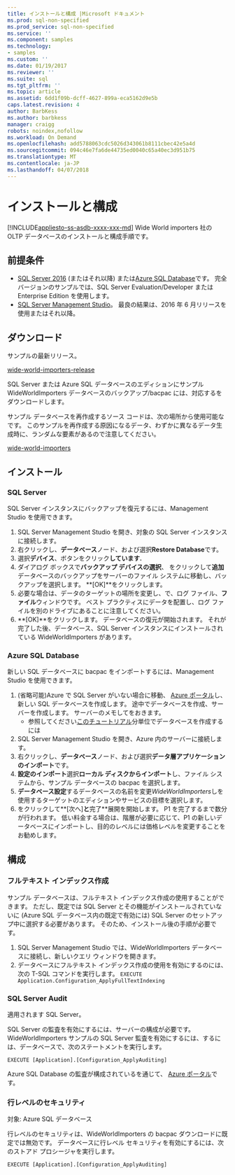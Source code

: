 ```yaml
---
title: インストールと構成 |Microsoft ドキュメント
ms.prod: sql-non-specified
ms.prod_service: sql-non-specified
ms.service: ''
ms.component: samples
ms.technology:
- samples
ms.custom: ''
ms.date: 01/19/2017
ms.reviewer: ''
ms.suite: sql
ms.tgt_pltfrm: ''
ms.topic: article
ms.assetid: 6dd1f09b-dcff-4627-899a-eca5162d9e5b
caps.latest.revision: 4
author: BarbKess
ms.author: barbkess
manager: craigg
robots: noindex,nofollow
ms.workload: On Demand
ms.openlocfilehash: add5788063cdc5026d343061b8111cbec42e5a4d
ms.sourcegitcommit: 094c46e7fa6de44735ed0040c65a40ec3d951b75
ms.translationtype: MT
ms.contentlocale: ja-JP
ms.lasthandoff: 04/07/2018
---
```

# <a name="installation-and-configuration"></a>インストールと構成
[!INCLUDE[appliesto-ss-asdb-xxxx-xxx-md](../../includes/appliesto-ss-asdb-xxxx-xxx-md.md)]
Wide World importers 社の OLTP データベースのインストールと構成手順です。

## <a name="prerequisites"></a>前提条件

- [SQL Server 2016](https://www.microsoft.com/en-us/evalcenter/evaluate-sql-server-2016) (またはそれ以降) または[Azure SQL Database](https://azure.microsoft.com/services/sql-database/)です。 完全バージョンのサンプルでは、SQL Server Evaluation/Developer または Enterprise Edition を使用します。
- [SQL Server Management Studio](../../ssms/download-sql-server-management-studio-ssms.md)。 最良の結果は、2016 年 6 月リリースを使用またはそれ以降。

## <a name="download"></a>ダウンロード

サンプルの最新リリース。

[wide-world-importers-release](http://go.microsoft.com/fwlink/?LinkID=800630)

SQL Server または Azure SQL データベースのエディションにサンプル WideWorldImporters データベースのバックアップ/bacpac には、対応するをダウンロードします。

サンプル データベースを再作成するソース コードは、次の場所から使用可能なです。 このサンプルを再作成する原因になるデータ、わずかに異なるデータ生成時に、ランダムな要素があるので注意してください。

[wide-world-importers](https://github.com/Microsoft/sql-server-samples/tree/master/samples/databases/wide-world-importers/wwi-database-scripts)

## <a name="install"></a>インストール


### <a name="sql-server"></a>SQL Server

SQL Server インスタンスにバックアップを復元するには、Management Studio を使用できます。

1. SQL Server Management Studio を開き、対象の SQL Server インスタンスに接続します。
2. 右クリックし、**データベース**ノード、および選択**Restore Database**です。
3. 選択**デバイス**、ボタンをクリック**しています.**
4. ダイアログ ボックスで**バックアップ デバイスの選択**、 をクリックして**追加**データベースのバックアップをサーバーのファイル システムに移動し、バックアップを選択します。 **[OK]**をクリックします。
5. 必要な場合は、データのターゲットの場所を変更し、で、ログ ファイル、**ファイル**ウィンドウです。 ベスト プラクティスにデータを配置し、ログ ファイルを別のドライブにあることに注意してください。
6. **[OK]**をクリックします。 データベースの復元が開始されます。 それが完了した後、データベース、SQL Server インスタンスにインストールされている WideWorldImporters があります。

### <a name="azure-sql-database"></a>Azure SQL Database

新しい SQL データベースに bacpac をインポートするには、Management Studio を使用できます。

1. (省略可能)Azure で SQL Server がいない場合に移動、 [Azure ポータル](https://portal.azure.com/)し、新しい SQL データベースを作成します。 途中でデータベースを作成、サーバーを作成します。 サーバーのメモしてをおきます。
   - 参照してください[このチュートリアル](https://azure.microsoft.com/documentation/articles/sql-database-get-started/)分単位でデータベースを作成するには
2. SQL Server Management Studio を開き、Azure 内のサーバーに接続します。
3. 右クリックし、**データベース**ノード、および選択**データ層アプリケーションのインポート**です。
4. **設定のインポート**選択**ローカル ディスクからインポート**し、ファイル システムから、サンプル データベースの bacpac を選択します。
5. **データベース設定**するデータベースの名前を変更*WideWorldImporters*しを使用するターゲットのエディションやサービスの目標を選択します。
6. をクリックして**[次へ]**と**完了**展開を開始します。 P1 を完了するまで数分が行われます。 低い料金する場合は、階層が必要に応じて、P1 の新しいデータベースにインポートし、目的のレベルには価格レベルを変更することをお勧めします。

## <a name="configuration"></a>構成

### <a name="full-text-indexing"></a>フルテキスト インデックス作成

サンプル データベースは、フルテキスト インデックス作成の使用することができます。 ただし、既定では SQL Server とその機能がインストールされていないに (Azure SQL データベース内の既定で有効には) SQL Server のセットアップ中に選択する必要があります。 そのため、インストール後の手順が必要です。

1. SQL Server Management Studio では、WideWorldImporters データベースに接続し、新しいクエリ ウィンドウを開きます。
2. データベースにフルテキスト インデックス作成の使用を有効にするのには、次の T-SQL コマンドを実行します。  `EXECUTE Application.Configuration_ApplyFullTextIndexing`


### <a name="sql-server-audit"></a>SQL Server Audit

適用されます SQL Server。

SQL Server の監査を有効にするには、サーバーの構成が必要です。 WideWorldImporters サンプルの SQL Server 監査を有効にするには、するには、データベースで、次のステートメントを実行します。

    EXECUTE [Application].[Configuration_ApplyAuditing]

Azure SQL Database の監査が構成されているを通じて、 [Azure ポータル](https://portal.azure.com/)です。

### <a name="row-level-security"></a>行レベルのセキュリティ

対象: Azure SQL データベース

行レベルのセキュリティは、WideWorldImporters の bacpac ダウンロードに既定では無効です。 データベースに行レベル セキュリティを有効にするには、次のストアド プロシージャを実行します。

    EXECUTE [Application].[Configuration_ApplyAuditing]

